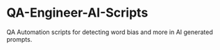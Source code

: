 # QA-Engineer-AI-Scripts
QA Automation scripts for detecting word bias and more in AI generated prompts.

